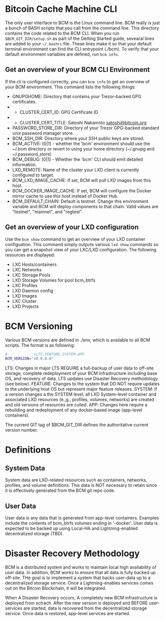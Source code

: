 # Bitcoin Cache Machine CLI

The only user interface to BCM is the Linux command line. BCM really is just a bunch of BASH scripts that you call from the command line. This directory contains the code related to the BCM CLI. When you run `$BCM_GIT_DIR/setup.sh` as part of the Getting Started guide, sevearal lines are added to your `~/.bashrc` file. These lines make it so that your default terminal environment can find the CLI entrypoint (./bcm). To verify that your default environment variables are defined, run `bcm info`.  

## Get an overview of your BCM CLI Environment

If the cli is configured correctly, you can `bcm info` to get an overview of your BCM environment. This command lists the following things:

* GNUPGHOME:              Directory that contains your Trezor-backed GPG certificates.
*  - CLUSTER_CERT_ID:        GPG Certificate ID
*  - CLUSTER_CERT_TITLE:     Satoshi Nakamoto <satoshi@bitcoin.org>
* PASSWORD_STORE_DIR:     Directory of your Trezor GPG-backed standard unix password manager store.
* BCM_SSH_DIR:            Directory where your SSH public keys are stored.
* BCM_ACTIVE:             [0|1] - whether the 'bcm' environment should use the ~/.bcm directory or revert to using your home directory (~/.gnupg and ~/.password_store)
* BCM_DEBUG:              [0|1] - Whether the 'bcm' CLI should emit detailed information.
* LXD_REMOTE:             Name of the cluster your LXD client is currently configured to target.
* BCM_LXD_IMAGE_CACHE:    If set, BCM will pull LXD images from this host.
* BCM_DOCKER_IMAGE_CACHE: If set, BCM will configure the Docker mirror cache to use this host instead of Docker Hub.
* BCM_DEFAULT_CHAIN:      Default is testnet. Change this environment variable and BCM will deploy components to that chain. Valid values are "testnet", "mainnet", and "regtest".

## Get an overview of your LXD configuration

Use the `bcm show` command to get an overview of your LXD container configuation. This command simply outputs various `lxd show` commands so you can get a snapshot view of your LXC/LXD configuration. The following resources are displayed:

* LXC Hosts/containers
* LXC Networks
* LXC Storage Pools
* LXD Storage Volumes for pool bcm_btrfs
* LXC Profiles
* LXD Daemon config
* LXD Images
* LXC Cluster
* LXD Projects


# BCM Versioning

Various BCM versions are defined in ./env, which is available to all BCM scripts. The format is as following:

```bash
#            vLTS.FEATURE.SYSTEM.APP
BCM_VERSION="v0.0.0.0"
```

LTS:        Changes in major LTS REQUIRE a full-backup of user data to off-site storage, complete redeployment of your BCM infrastructure including base OS, and recovery of data. LTS updates use Disaster Recovery methodology (see below).
FEATURE:    Changes to the system that DO NOT require updates to the underlying host OS but represent major feature releases.
SYSTEM:     If a version changes a the SYSTEM level, all LXD System-level container and associated LXD resources (e.,g., profiles, volumes, networks) are created and old versions of resources are culled.
APP:        Changes here require a rebuilding and redeployment of any docker-based image (app-level containers).

The current GIT tag of $BCM_GIT_DIR defines the authoritative current version number.  


# Definitions

## System Data

System data are LXD-related resources such as containers, networks, profiles, and volume definitions. This data is NOT necessary to retain since it is effectively generated from the BCM git repo code.

## User Data

User data is any data that is generated from app-level containers. Examples include the contents of bcm_btrfs volumes ending in '-docker'. User data is expected to be backed up using Local-HA and Lightning-enabled decentralized storage (TBD).

# Disaster Recovery Methodology

BCM is a distributed system and works to maintain local high availability of user data. In addition, BCM works to ensure that all data is fully backed up off-site. THe goal is to implement a system that backs user-data up to a decentralized storage service. Once a Lightning-enables services comes out on the Bitcoin Blockchain, it will be integrated.

When A Disaster Recovery occurs, A completely new BCM infrastructure is deployed from sctrach.  After the new version is deployed and BEFORE user-services are started, data is recovered from the decentralized storage service. Once data is restored, app-level services are started.